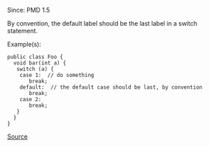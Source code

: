 Since: PMD 1.5

By convention, the default label should be the last label in a switch statement.

Example(s):
```
public class Foo {
  void bar(int a) {
   switch (a) {
    case 1:  // do something
       break;
    default:  // the default case should be last, by convention
       break;
    case 2:
       break;
   }
  }
}
```

[Source](https://pmd.github.io/pmd-5.6.1/pmd-java/rules/java/design.html#DefaultLabelNotLastInSwitchStmt)
